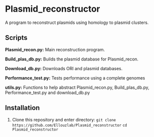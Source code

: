# Plasmid_reconstructor
A program to reconstruct plasmids using homology to plasmid clusters.

## Scripts

**Plasmid_recon.py:**
Main reconstruction program.

**Build_plas_db.py:**
Builds the plasmid database for Plasmid_recon.

**Download_db.py:**
Downloads ORI and plasmid databases.

**Performance_test.py:**
Tests performance using a complete genomes

**utils.py:**
Functions to help abstract Plasmid_recon.py, Build_plas_db.py, Performance_test.py and download_db.py

## Installation

1. Clone this repository and enter directory:
  `git clone https://github.com/Ellouzlab/Plasmid_reconstructor`
  `cd Plasmid_reconstructor`



